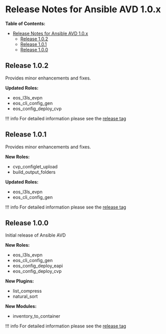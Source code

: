 <!--
  ~ Copyright (c) 2023-2024 Arista Networks, Inc.
  ~ Use of this source code is governed by the Apache License 2.0
  ~ that can be found in the LICENSE file.
  -->

# Release Notes for Ansible AVD 1.0.x

**Table of Contents:**

- [Release Notes for Ansible AVD 1.0.x](#release-notes-for-ansible-avd-10x)
  - [Release 1.0.2](#release-102)
  - [Release 1.0.1](#release-101)
  - [Release 1.0.0](#release-100)

## Release 1.0.2

Provides minor enhancements and fixes.

**Updated Roles:**

- eos_l3ls_evpn
- eos_cli_config_gen
- eos_config_deploy_cvp

!!! info
    For detailed information please see the [release tag](https://github.com/aristanetworks/avd/releases/tag/v1.0.2)

## Release 1.0.1

Provides minor enhancements and fixes.

**New Roles:**

- cvp_configlet_upload
- build_output_folders

**Updated Roles:**

- eos_l3ls_evpn
- eos_cli_config_gen

!!! info
    For detailed information please see the [release tag](https://github.com/aristanetworks/avd/releases/tag/v1.0.1)

## Release 1.0.0

Initial release of Ansible AVD

**New Roles:**

- eos_l3ls_evpn
- eos_cli_config_gen
- eos_config_deploy_eapi
- eos_config_deploy_cvp

**New Plugins:**

- list_compress
- natural_sort

**New Modules:**

- inventory_to_container

!!! info
    For detailed information please see the [release tag](https://github.com/aristanetworks/avd/releases/tag/v1.0.0)

